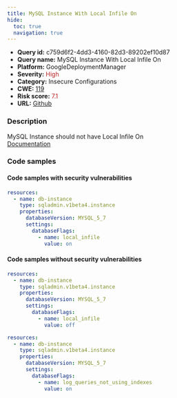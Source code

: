 ```yaml
---
title: MySQL Instance With Local Infile On
hide:
  toc: true
  navigation: true
---
```


<style>
  .highlight .hll {
    background-color: #ff171742;
  }
  .md-content {
    max-width: 1100px;
    margin: 0 auto;
  }
</style>

-   **Query id:** c759d6f2-4dd3-4160-82d3-89202ef10d87
-   **Query name:** MySQL Instance With Local Infile On
-   **Platform:** GoogleDeploymentManager
-   **Severity:** <span style="color:#bb2124">High</span>
-   **Category:** Insecure Configurations
-   **CWE:** <a href="https://cwe.mitre.org/data/definitions/119.html" onclick="newWindowOpenerSafe(event, 'https://cwe.mitre.org/data/definitions/119.html')">119</a>
-   **Risk score:** <span style="color:#bb2124">7.1</span>
-   **URL:** [Github](https://github.com/Checkmarx/kics/tree/master/assets/queries/googleDeploymentManager/gcp/mysql_instance_with_local_infile_on)

### Description
MySQL Instance should not have Local Infile On<br>
[Documentation](https://cloud.google.com/sql/docs/mysql/admin-api/rest/v1beta4/instances)

### Code samples
#### Code samples with security vulnerabilities
```yaml title="Positive test num. 1 - yaml file" hl_lines="8"
resources:
  - name: db-instance
    type: sqladmin.v1beta4.instance
    properties:
      databaseVersion: MYSQL_5_7
      settings:
        databaseFlags:
          - name: local_infile
            value: on

```


#### Code samples without security vulnerabilities
```yaml title="Negative test num. 1 - yaml file"
resources:
  - name: db-instance
    type: sqladmin.v1beta4.instance
    properties:
      databaseVersion: MYSQL_5_7
      settings:
        databaseFlags:
          - name: local_infile
            value: off

```
```yaml title="Negative test num. 2 - yaml file"
resources:
  - name: db-instance
    type: sqladmin.v1beta4.instance
    properties:
      databaseVersion: MYSQL_5_7
      settings:
        databaseFlags:
          - name: log_queries_not_using_indexes
            value: on

```

